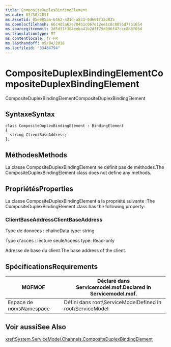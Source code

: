 ```yaml
---
title: CompositeDuplexBindingElement
ms.date: 03/30/2017
ms.assetid: 05e985aa-6462-431d-a831-0d601f3a3835
ms.openlocfilehash: 66c4d5a62e784b1c067e12ee1c8c8056d77b1654
ms.sourcegitcommit: 3d5d33f384eeba41b2dff79d096f47ccc8d8f03d
ms.translationtype: MT
ms.contentlocale: fr-FR
ms.lasthandoff: 05/04/2018
ms.locfileid: "33484794"
---
```

# <a name="compositeduplexbindingelement"></a><span data-ttu-id="272a2-102">CompositeDuplexBindingElement</span><span class="sxs-lookup"><span data-stu-id="272a2-102">CompositeDuplexBindingElement</span></span>
<span data-ttu-id="272a2-103">CompositeDuplexBindingElement</span><span class="sxs-lookup"><span data-stu-id="272a2-103">CompositeDuplexBindingElement</span></span>  
  
## <a name="syntax"></a><span data-ttu-id="272a2-104">Syntaxe</span><span class="sxs-lookup"><span data-stu-id="272a2-104">Syntax</span></span>  
  
```  
class CompositeDuplexBindingElement : BindingElement  
{  
  string ClientBaseAddress;  
};  
```  
  
## <a name="methods"></a><span data-ttu-id="272a2-105">Méthodes</span><span class="sxs-lookup"><span data-stu-id="272a2-105">Methods</span></span>  
 <span data-ttu-id="272a2-106">La classe CompositeDuplexBindingElement ne définit pas de méthodes.</span><span class="sxs-lookup"><span data-stu-id="272a2-106">The CompositeDuplexBindingElement class does not define any methods.</span></span>  
  
## <a name="properties"></a><span data-ttu-id="272a2-107">Propriétés</span><span class="sxs-lookup"><span data-stu-id="272a2-107">Properties</span></span>  
 <span data-ttu-id="272a2-108">La classe CompositeDuplexBindingElement a la propriété suivante :</span><span class="sxs-lookup"><span data-stu-id="272a2-108">The CompositeDuplexBindingElement class has the following property:</span></span>  
  
### <a name="clientbaseaddress"></a><span data-ttu-id="272a2-109">ClientBaseAddress</span><span class="sxs-lookup"><span data-stu-id="272a2-109">ClientBaseAddress</span></span>  
 <span data-ttu-id="272a2-110">Type de données : chaîne</span><span class="sxs-lookup"><span data-stu-id="272a2-110">Data type: string</span></span>  
  
 <span data-ttu-id="272a2-111">Type d'accès : lecture seule</span><span class="sxs-lookup"><span data-stu-id="272a2-111">Access type: Read-only</span></span>  
  
 <span data-ttu-id="272a2-112">Adresse de base du client.</span><span class="sxs-lookup"><span data-stu-id="272a2-112">The base address of the client.</span></span>  
  
## <a name="requirements"></a><span data-ttu-id="272a2-113">Spécifications</span><span class="sxs-lookup"><span data-stu-id="272a2-113">Requirements</span></span>  
  
|<span data-ttu-id="272a2-114">MOF</span><span class="sxs-lookup"><span data-stu-id="272a2-114">MOF</span></span>|<span data-ttu-id="272a2-115">Déclaré dans Servicemodel.mof.</span><span class="sxs-lookup"><span data-stu-id="272a2-115">Declared in Servicemodel.mof.</span></span>|  
|---------|-----------------------------------|  
|<span data-ttu-id="272a2-116">Espace de noms</span><span class="sxs-lookup"><span data-stu-id="272a2-116">Namespace</span></span>|<span data-ttu-id="272a2-117">Défini dans root\ServiceModel</span><span class="sxs-lookup"><span data-stu-id="272a2-117">Defined in root\ServiceModel</span></span>|  
  
## <a name="see-also"></a><span data-ttu-id="272a2-118">Voir aussi</span><span class="sxs-lookup"><span data-stu-id="272a2-118">See Also</span></span>  
 <xref:System.ServiceModel.Channels.CompositeDuplexBindingElement>

